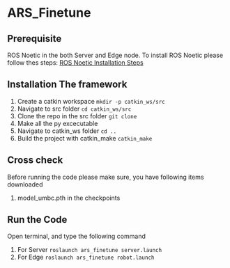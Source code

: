 # ARS_Finetune

## Prerequisite 
ROS Noetic in the both Server and Edge node. To install ROS Noetic please follow thes steps: 
[ROS Noetic Installation Steps](http://wiki.ros.org/noetic/Installation)

## Installation The framework
1. Create a catkin workspace `mkdir -p catkin_ws/src`
2. Navigate to src folder `cd catkin_ws/src`
3. Clone the repo in the src folder `git clone`
4. Make all the py excecutable
5. Navigate to catkin_ws folder `cd ..`
6. Build the project with catkin_make `catkin_make`


## Cross check
Before running the code please make sure, you have following items downloaded
1. model_umbc.pth in the checkpoints

## Run the Code
Open terminal, and type the following command
1. For Server `roslaunch ars_finetune server.launch`
2. For Edge `roslaunch ars_finetune robot.launch`
